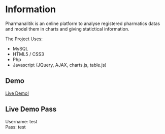 # Information
Pharmanalitik is an online platform to analyse registered pharmatics datas and model them in charts and giving statictical information.  

The Project Uses:
* MySQL  
* HTML5 / CSS3
* Php  
* Javascript (JQuery, AJAX, charts.js, table.js)  
  
## Demo

[Live Demo!](http://www.pharmanalitik.com/)

## Live Demo Pass

Username: test  
Pass: test
